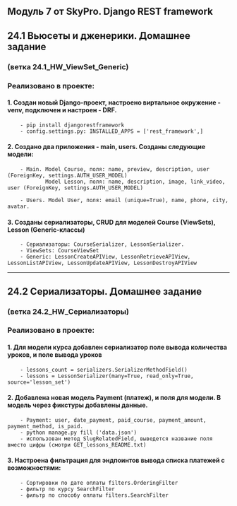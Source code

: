## Модуль 7 от SkyPro. Django REST framework

## 24.1 Вьюсеты и дженерики. Домашнее задание 
### (ветка 24.1_HW_ViewSet_Generic)

### Реализовано в проекте:

#### 1. Создан новый Django-проект, настроено виртальное окружение - venv, подключен и настроен - DRF.
        - pip install djangorestframework
        - config.settings.py: INSTALLED_APPS = ['rest_framework',]

#### 2. Создано два приложения - main, users. Созданы следующие модели:
        - Main. Model Course, поля: name, preview, description, user (ForeignKey, settings.AUTH_USER_MODEL)
                Model Lesson, поля: name, description, image, link_video, user (ForeignKey, settings.AUTH_USER_MODEL)

        - Users. Model User, поля: email (unique=True), name, phone, city, avatar.

#### 3. Созданы сериализаторы, CRUD для моделей Course (ViewSets), Lesson (Generic-классы)
        - Сериализаторы: CourseSerializer, LessonSerializer.
        - ViewSets: CourseViewSet
        - Generic: LessonCreateAPIView, LessonRetrieveAPIView, LessonListAPIView, LessonUpdateAPIView, LessonDestroyAPIView

________________________________________________________________________________________________________________________

## 24.2 Сериализаторы. Домашнее задание 
### (ветка 24.2_HW_Сериализаторы)

### Реализовано в проекте:

#### 1. Для модели курса добавлен сериализатор поле вывода количества уроков, и поле вывода уроков
        - lessons_count = serializers.SerializerMethodField()
        - lessons = LessonSerializer(many=True, read_only=True, source='lesson_set')

#### 2. Добавлена новая модель Payment (платеж), и поля для модели. В модель через фикстуры добавлены данные.
        - Payment: user, date_payment, paid_course, payment_amount, payment_method, is_paid.
        - python manage.py fill ('data.json')
        - использован метод SlugRelatedField, выведется название поля вместо цифры (смотри GET_lessons_README.txt)

#### 3. Настроена фильтрация для эндпоинтов вывода списка платежей с возможностями:
        - Сортировки по дате оплаты filters.OrderingFilter
        - фильтр по курсу SearchFilter
        - фильтр по способу оплаты filters.SearchFilter